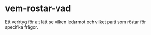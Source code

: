 # vem-rostar-vad
Ett verktyg för att lätt se vilken ledarmot och vilket parti som röstar för specifika frågor.
